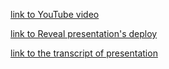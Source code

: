 [link to YouTube video](https://www.youtube.com/watch?v=e5ucXunn9SM)

[link to Reveal presentation's deploy](https://rolling-scopes-school.github.io/webdev163-JSFE2021Q3/presentation/)

[link to the transcript of presentation](https://docs.google.com/document/d/1anJHZsFRVYKSDALBsqs8DEoBsSLVjDYd-R6bY1gvgUk/edit?usp=sharing)